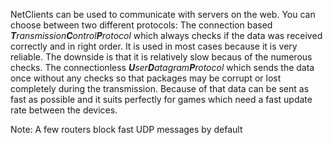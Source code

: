 NetClients can be used to communicate with servers on the web. You can choose between two different protocols:
	The connection based _**T**ransmission**C**ontrol**P**rotocol_ which always checks if the data was received correctly and in right order. It is used in most cases because it is very reliable. The downside is that it is relatively slow becaus of the numerous checks.
	The connectionless _**U**ser**D**atagram**P**rotocol_ which sends the data once without any checks so that packages may be corrupt or lost completely during the transmission. Because of that data can be sent as fast as possible and it suits perfectly for games which need a fast update rate between the devices.

Note: A few routers block fast UDP messages by default